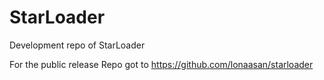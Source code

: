 # StarLoader
Development repo of StarLoader

For the public release Repo got to https://github.com/lonaasan/starloader
